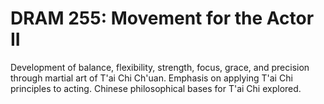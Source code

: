 # DRAM 255: Movement for the Actor II

Development of balance, flexibility, strength, focus, grace, and precision through martial art of T'ai Chi Ch'uan. Emphasis on applying T'ai Chi principles to acting. Chinese philosophical bases for T'ai Chi explored.